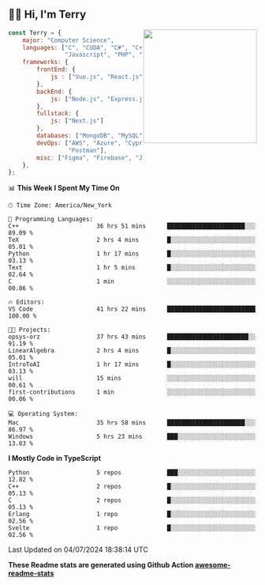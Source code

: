 <h2>👋🏻 Hi, I'm Terry</h2>

<img align='right' src="https://media.giphy.com/media/fkZukR450RQ1qnGaq9/giphy.gif" width="230">

```javascript
const Terry = {
    major: "Computer Science",
    languages: ["C", "CUDA", "C#", "C++", "Go", "Java",
                "Javascript", "PHP", "Python", "SQL", "Typescript"],
    frameworks: {
        frontEnd: {
            js : ["Vue.js", "React.js"],
        },
        backEnd: {
            js: ["Node.js", "Express.js"],
        },
        fullstack: {
            js: ["Next.js"]
        },
        databases: ["MongoDB", "MySQL", "PostgreSQL"],
        devOps: ["AWS", "Azure", "Cypress", "Docker🐳", "Git", "Playwright",
                 "Postman"],
        misc: ["Figma", "Firebase", "Jira", "LaTeX"]
    },
};
```
<!--START_SECTION:waka-->
📊 **This Week I Spent My Time On** 

```text
🕑︎ Time Zone: America/New_York

💬 Programming Languages: 
C++                      36 hrs 51 mins      ██████████████████████░░░   89.09 % 
TeX                      2 hrs 4 mins        █░░░░░░░░░░░░░░░░░░░░░░░░   05.01 % 
Python                   1 hr 17 mins        █░░░░░░░░░░░░░░░░░░░░░░░░   03.13 % 
Text                     1 hr 5 mins         █░░░░░░░░░░░░░░░░░░░░░░░░   02.64 % 
C                        1 min               ░░░░░░░░░░░░░░░░░░░░░░░░░   00.06 % 

🔥 Editors: 
VS Code                  41 hrs 22 mins      █████████████████████████   100.00 % 

🐱‍💻 Projects: 
opsys-orz                37 hrs 43 mins      ███████████████████████░░   91.19 % 
LinearAlgebra            2 hrs 4 mins        █░░░░░░░░░░░░░░░░░░░░░░░░   05.01 % 
IntroToAI                1 hr 17 mins        █░░░░░░░░░░░░░░░░░░░░░░░░   03.13 % 
will                     15 mins             ░░░░░░░░░░░░░░░░░░░░░░░░░   00.61 % 
first-contributions      1 min               ░░░░░░░░░░░░░░░░░░░░░░░░░   00.06 % 

💻 Operating System: 
Mac                      35 hrs 58 mins      ██████████████████████░░░   86.97 % 
Windows                  5 hrs 23 mins       ███░░░░░░░░░░░░░░░░░░░░░░   13.03 % 
```

**I Mostly Code in TypeScript** 

```text
Python                   5 repos             ███░░░░░░░░░░░░░░░░░░░░░░   12.82 % 
C++                      2 repos             █░░░░░░░░░░░░░░░░░░░░░░░░   05.13 % 
C                        2 repos             █░░░░░░░░░░░░░░░░░░░░░░░░   05.13 % 
Erlang                   1 repo              █░░░░░░░░░░░░░░░░░░░░░░░░   02.56 % 
Svelte                   1 repo              █░░░░░░░░░░░░░░░░░░░░░░░░   02.56 % 
```




 Last Updated on 04/07/2024 18:38:14 UTC
<!--END_SECTION:waka-->

**These Readme stats are generated using Github Action [awesome-readme-stats](https://github.com/anmol098/waka-readme-stats)**
